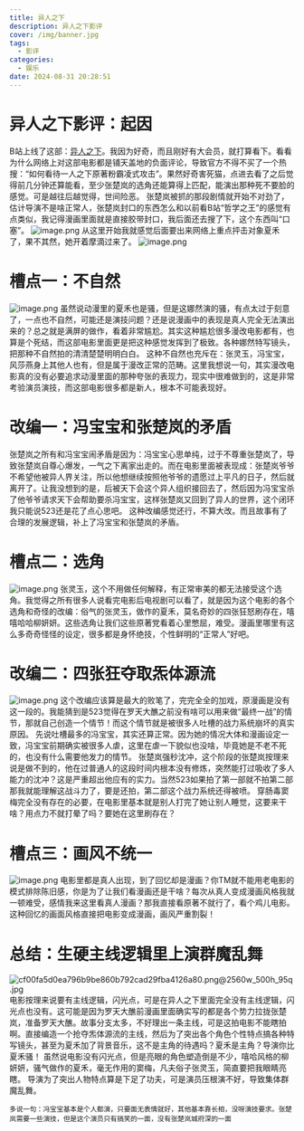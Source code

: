 ```yaml
---
title: 异人之下
description: 异人之下影评
cover: /img/banner.jpg
tags:
  - 影评
categories:
  - 娱乐
date: 2024-08-31 20:28:51
---
```


# 异人之下影评：起因
B站上线了这部：[异人之下](https://www.bilibili.com/bangumi/play/ep833988)。我因为好奇，而且刚好有大会员，就打算看下。看看为什么网络上对这部电影都是铺天盖地的负面评论，导致官方不得不买了一个热搜：“如何看待一人之下原著粉霸凌式攻击”。果然好奇害死猫，点进去看了之后觉得前几分钟还算能看，至少张楚岚的选角还能算得上匹配，能演出那种死不要脸的感觉。可是越往后越觉得，世间险恶。
张楚岚被抓的那段剧情就开始不对劲了，估计导演不是啥正常人，张楚岚封口的东西怎么和以前看B站“哲学之王”的感觉有点类似，我记得漫画里面就是直接胶带封口，我后面还去搜了下，这个东西叫“口塞”。
![image.png](img/image_1725104812158_0.png)
从这里开始我就感觉后面要出来网络上重点抨击对象夏禾了，果不其然，她开着摩滴过来了。
![image.png](img/image_1725104926443_0.png)
# 槽点一：不自然
![image.png](img/image_1725105163187_0.png) 
虽然说动漫里的夏禾也是骚，但是这娜然演的骚，有点太过于刻意了，一点也不自然，可能还是演技问题？还是说漫画中的表现是真人完全无法演出来的？总之就是满屏的做作，看着非常尴尬。其实这种尴尬很多漫改电影都有，也算是个死结，而这部电影里面更是把这种感觉发挥到了极致。各种娜然特写镜头，把那种不自然拍的清清楚楚明明白白。
这种不自然也充斥在：张灵玉，冯宝宝，风莎燕身上其他人也有，但是属于漫改正常的范畴。这里我想说一句，其实漫改电影真的没有必要追求动漫里面的那种夸张的表现力，现实中很难做到的，这是非常考验演员演技，而这部电影很多都是新人，根本不可能表现好。
# 改编一：冯宝宝和张楚岚的矛盾
张楚岚之所有和冯宝宝闹矛盾是因为：冯宝宝心思单纯，过于不尊重张楚岚了，导致张楚岚自尊心爆发，一气之下离家出走的。而在电影里面被表现成：张楚岚爷爷不希望他被异人界关注，所以他想继续按照他爷爷的遗愿过上平凡的日子，然后就离开了。让我没想到的是，后被天下会这个异人组织接回去了，然后因为冯宝宝杀了他爷爷请求天下会帮助要杀冯宝宝，这样张楚岚又回到了异人的世界，这个闭环我只能说523还是花了点心思吧。
这种改编感觉还行，不算大改。而且故事有了合理的发展逻辑，补上了冯宝宝和张楚岚的矛盾。
# 槽点二：选角
![image.png](img/image_1725105228067_0.png) 
张灵玉，这个不用做任何解释，有正常审美的都无法接受这个选角。我觉得之所有很多人说看完电影后电视剧可以看了，就是因为这个电影的各个选角和奇怪的改编：俗气的张灵玉，做作的夏禾，莫名奇妙的四张狂怒刷存在，嘻嘻哈哈柳妍妍。这些选角让我们这些原著党看着心里憋屈，难受。漫画里哪里有这么多奇奇怪怪的设定，很多都是身怀绝技，个性鲜明的“正常人”好吧。
# 改编二：四张狂夺取炁体源流
![image.png](img/image_1725105617358_0.png) 
这个改编应该算是最大的败笔了，完完全全的加戏，原漫画是没有这一段的。我能猜到是523觉得在罗天大醮之前没有啥可以用来做“最终一战”的情节，那就自己创造一个情节！而这个情节就是被很多人吐槽的战力系统崩坏的真实原因。
先说吐槽最多的冯宝宝，其实还算正常。因为她的情况大体和漫画设定一致，冯宝宝前期确实被很多人虐，这里在虐一下貌似也没啥，毕竟她是不老不死的，也没有什么需要他发力的情节。
张楚岚强秒沈冲，这个阶段的张楚岚按理来说是做不到的，他在过普通人的这段时间内根本没有修炼，突然能打过吸收了多人能力的沈冲？这是严重超出他应有的实力。当然523如果拍了第一部就不拍第二部那我就能理解这战斗力了，要是还拍，第二部这个战力系统还得被喷。
穿肠毒窦梅完全没有存在的必要，在电影里基本就是别人打完了她让别人睡觉，这要来干啥？用点力不就打晕了吗？要她在这里刷存在？
# 槽点三：画风不统一
![image.png](img/image_1725105676882_0.png) 
电影里都是真人出现，到了回忆却是漫画？你TM就不能用老电影的模式排除陈旧感，你是为了让我们看漫画还是干啥？每次从真人变成漫画风格我就一顿难受，感情我来这里看真人漫画？那我直接看原著不就行了，看个鸡儿电影。这种回忆的画面风格直接把电影变成漫画，画风严重割裂！
# 总结：生硬主线逻辑里上演群魔乱舞
![cf00fa5d0ea796b9be860b792cad29fba4126a80.png@2560w_500h_95q.jpg](img/cf00fa5d0ea796b9be860b792cad29fba4126a80.png@2560w_500h_95q_1725104666546_0.jpg)
电影按理来说要有主线逻辑，闪光点，可是在异人之下里面完全没有主线逻辑，闪光点也没有。这可能是因为罗天大醮前漫画里面确实写的都是各个势力拉拢张楚岚，准备罗天大醮。故事分支太多，不好理出一条主线，可是这拍电影不能瞎拍啊。直接编造一个抢夺炁体源流的主线，然后为了突出各个角色个性特点搞各种特写镜头，甚至为夏禾加了背景音乐，这不是主角的待遇吗？夏禾是主角？导演你比夏禾骚！
虽然说电影没有闪光点，但是亮眼的角色塑造倒是不少，嘻哈风格的柳妍妍，骚气做作的夏禾，毫无作用的窦梅，凡夫俗子张灵玉，简直要把我眼睛亮瞎。
导演为了突出人物特点算是下足了功夫，可是演员压根演不好，导致集体群魔乱舞。

`多说一句：冯宝宝基本是个人都演，只要面无表情就好，其他基本靠长相，没呀演技要求。张楚岚需要一些演技，但是这个演员只有搞笑的一面，没有张楚岚城府深的一面`

